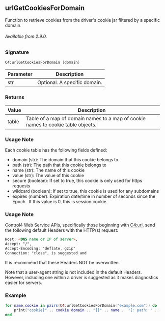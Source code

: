 ## urlGetCookiesForDomain

Function to retrieve cookies from the driver's cookie jar filtered by a specific domain.

###### Available from 2.9.0.


### Signature

`C4:urlGetCookiesForDomain (domain)`


| Parameter | Description |
| --- | --- |
| str | Optional. A specific domain. |


### Returns

| Value | Description |
| --- | --- |
| table |Table of a map of domain names to a map of cookie names to cookie table objects. |


### Usage Note

Each cookie table has the following fields defined:

-  domain (str): The domain that this cookie belongs to
- path (str): The path that this cookie belongs to
- name (str): The name of this cookie
- value (str): The value of this cookie
- secure (boolean): If set to true, this cookie is only used for https requests
- wildcard (boolean): If set to true, this cookie is used for any subdomains
- expires (number): Expiration date/time in number of seconds since the Epoch.  If this value is 0, this is  session cookie.


### Usage Note

Control4 Web Service APIs, specifically those beginning with [C4:url][1], send the following default Headers with the HTTP(s) request:

```html
Host: <DNS name or IP of server>,
Accept: "/",
Accept-Encoding: "deflate, gzip"
Connection: "close", is suggested and
```

It is recommend that these Headers NOT be overwritten.

Note that a user-agent string is not included in the default Headers. However, including one within a driver is suggested as it makes diagnostics easier for servers.


### Example

```lua
for name,cookie in pairs(C4:urlGetCookiesForDomain("example.com")) do
    print("cookie[" .. cookie.domain .. "][" .. name .. "]: path: " .. cookie.path .. " value: " .. cookie.value)
end

```



[1]:	https://snap-one.github.io/docs-driverworks-api/#url-interface